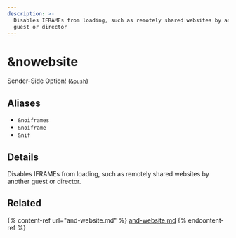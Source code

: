 ```yaml
---
description: >-
  Disables IFRAMEs from loading, such as remotely shared websites by another
  guest or director
---
```


# \&nowebsite

Sender-Side Option! ([`&push`](push.md))

## Aliases

* `&noiframes`
* `&noiframe`
* `&nif`

## Details

Disables IFRAMEs from loading, such as remotely shared websites by another guest or director.

## Related

{% content-ref url="and-website.md" %}
[and-website.md](and-website.md)
{% endcontent-ref %}
